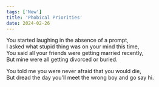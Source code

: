 ```yaml
---
tags: ['New']
title: 'Phobical Priorities'
date: 2024-02-26
---
```


You started laughing in the absence of a prompt,  
I asked what stupid thing was on your mind this time,  
You said all your friends were getting married recently,  
But mine were all getting divorced or buried.

You told me you were never afraid that you would die,  
But dread the day you'll meet the wrong boy and go say hi.  
